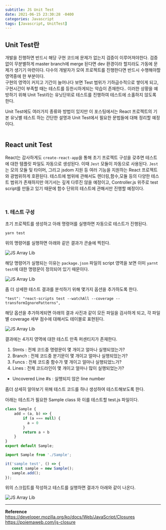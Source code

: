 ```yaml
---
subtitle: JS Unit Test
date: 2021-06-15 23:30:28 -0400
categories: Javascript
tags: [Javascript, UnitTest]
---
```


## Unit Test란

개발을 진행하면 반드시 해당 구현 코드에 문제가 없는지 검증이 이루어져야한다. 검증 없이 무분별하게 master branch에 merge 된다면 dev 환경이라 할지라도 가동에 문제가 생기기 마련이다. 다수의 개발자가 모여 프로젝트를 진행한다면 반드시 수행해야할 영역중에 한 부분이다.
<br>
구현의 영역이 커지고 기간이 늘어나다 보면 Test 범위가 기하급수적으로 쌓이게 되고, 구현시간이 부족할 때는 테스트를 등한시하게되는 악습이 존재한다.. 이러한 상황을 예방하기 위해 Unit Test라는 유닛단위로 테스트를 진행하여 테스트에 소홀하지 않도록 한다.

Unit Test에도 여러가지 종류와 방법이 있지만 이 포스팅에서는 React 프로젝트의 기본 유닛별 테스트 하는 간단한 설명과 Unit Test에서 필요한 문법들에 대해 정리할 예정이다.
<br>
<br>

## React unit Test

React는 감사하게도 `create-react-app`을 통해 초기 프로젝트 구성을 갖추면 테스트에 대한 템플릿 파일도 자동으로 생성된다. 이때 `Jest` 모듈이 자동으로 사용된다. `Jest`는 모의 모듈 및 타이머, 그리고 jsdom 지원 등 여러 기능을 지원하는 React 프로젝트와 광범위하게 호환된다.
테스트에 범위에 관해서도 렌더링,함수,모듈 등의 다양한 테스트 범위가 존재하지만 여기서는 깊게 다루진 않을 예정이고, Controller.js 위주로 test script를 만들고 있기 때문에 함수 단위의 테스트에 관해서만 진행할 예정이다.

<br>

### 1. 테스트 구성
초기 프로젝트를 생성하고 아래 명령어를 실행하면 자동으로 테스트가 진행된다.
```
yarn test
```
위의 명령어를 실행하면 아래와 같은 결과가 콘솔에 찍힌다.

![JS Array Lib](https://junstar17.github.io/img/react_test_result.png)

해당 명령어가 실행되는 이유는 `package.json` 파일의 script 영역을 보면 이미 `yarnt test`에 대한 명령문이 정의되어 있기 때문이다.

![JS Array Lib](https://junstar17.github.io/img/react_package.png)


좀 더 상세한 테스트 결과를 분석하기 위해 몇가지 옵션을 추가하도록 한다.

```
"test": "react-scripts test --watchAll --coverage --transformIgnorePatterns",
```

해당 옵션을 추가하게되면 아래의 결과 사진과 같이 모든 파일을 검사하게 되고, 각 파일별 coverage 세부 점수에 대해서도 테이블로 표현된다.

![JS Array Lib](https://junstar17.github.io/img/react_test_result2.png)

결과에는 4가지 영역에 대한 테스트 만족 퍼센티지가 존재한다.

1. Stmts : 전체 코드중 명령문이 몇 개이고 얼마나 실행되었는가?
2. Branch : 전체 코드중 분기문이 몇 개이고 얼마나 실행되었는가?
3. Funcs : 전체 코드중 함수가 몇 개이고 얼마나 실행되었느가?
4. Lines : 전체 코드라인이 몇 개이고 얼마나 많이 실행되었는가?
*  Uncovered Line #s : 실행되지 않은 line number

좀더 상세히 알아보기 위해 테스트 코드를 하나 생성하여 테스트해보도록 한다.

아래는 테스트가 필요한 Sample class 와 이를 테스트할 test.js 파일이다.
```javascript
class Sample {
    add = (a, b) => {
        if (a === null) {
          a = 0
        }
        return a + b
    }
}
export default Sample;
```

```javascript
import Sample from './Sample';

it('sample test', () => {
   const sample = new Sample();
   sample.add();
});
```

위의 스크립트를 작성하고 테스트를 실행하면 결과가 아래와 같이 나온다.

![JS Array Lib](https://junstar17.github.io/img/react_test_result4.png)


<hr>

**Reference** <br>
https://developer.mozilla.org/ko/docs/Web/JavaScript/Closures <br>
https://poiemaweb.com/js-closure
